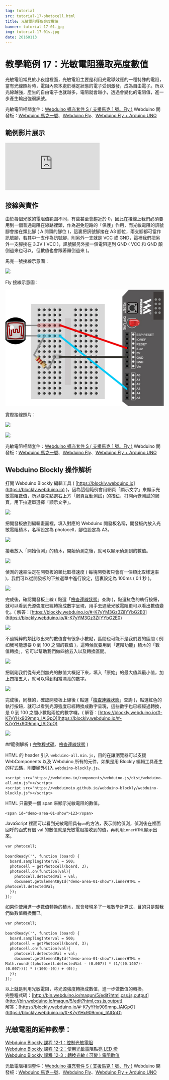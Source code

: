 ```yaml
---
tag: tutorial
src: tutorial-17-photocell.html
title: 光敏電阻獲取亮度數值
banner: tutorial-17-01.jpg
img: tutorial-17-01s.jpg
date: 20160113
---
```


<!-- @@master  = ../../_layout.html-->

<!-- @@block  =  meta-->

<title>教學範例 17：光敏電阻獲取亮度數值 :::: Webduino = Web × Arduino</title>

<meta name="description" content="光敏電阻常見於小夜燈裡面，光敏電阻主要是利用光電導效應的一種特殊的電阻，當有光線照射時，電阻內原本處於穩定狀態的電子受到激發，成為自由電子。所以光線越強，產生的自由電子也就越多，電阻就會越小，透過會變化的電阻值，進一步產生輸出強弱訊號。">

<meta itemprop="description" content="光敏電阻常見於小夜燈裡面，光敏電阻主要是利用光電導效應的一種特殊的電阻，當有光線照射時，電阻內原本處於穩定狀態的電子受到激發，成為自由電子。所以光線越強，產生的自由電子也就越多，電阻就會越小，透過會變化的電阻值，進一步產生輸出強弱訊號。">

<meta property="og:description" content="光敏電阻常見於小夜燈裡面，光敏電阻主要是利用光電導效應的一種特殊的電阻，當有光線照射時，電阻內原本處於穩定狀態的電子受到激發，成為自由電子。所以光線越強，產生的自由電子也就越多，電阻就會越小，透過會變化的電阻值，進一步產生輸出強弱訊號。">

<link rel="canonical" href="https://tutorials.webduino.io/zh-tw/docs/basic/sensor/photocell.html">

<meta property="og:title" content="教學範例 17：光敏電阻獲取亮度數值" >

<meta property="og:url" content="https://webduino.io/tutorials/tutorial-17-photocell.html">

<meta property="og:image" content="https://webduino.io/img/tutorials/tutorial-17-01s.jpg">

<meta itemprop="image" content="https://webduino.io/img/tutorials/tutorial-17-01s.jpg">

<include src="../_include-tutorials.html"></include>

<!-- @@close-->

<!-- @@block  =  preAndNext-->

<include src="../_include-tutorials-content.html"></include>

<!-- @@close-->

<!-- @@block  =  tutorials-->

# 教學範例 17：光敏電阻獲取亮度數值

光敏電阻常見於小夜燈裡面，光敏電阻主要是利用光電導效應的一種特殊的電阻，當有光線照射時，電阻內原本處於穩定狀態的電子受到激發，成為自由電子。所以光線越強，產生的自由電子也就越多，電阻就會越小，透過會變化的電阻值，進一步產生輸出強弱訊號。

<div class="buy-this">
	<span>光敏電阻相關套件：<a href="https://webduino.io/buy/webduino-expansion-s.html" target="_blank">Webduino 擴充套件 S ( 支援馬克 1 號、Fly )</a></span>
	<span>Webduino 開發板：<a href="https://webduino.io/buy/component-webduino-v1.html" target="_blank">Webduino 馬克一號</a>、<a href="https://webduino.io/buy/component-webduino-fly.html" target="_blank">Webduino Fly</a>、<a href="https://webduino.io/buy/component-webduino-uno-fly.html" target="_blank">Webduino Fly + Arduino UNO</a></span>
</div>

## 範例影片展示

<iframe class="youtube" src="https://www.youtube.com/embed/jSarWRDj7Gk" frameborder="0" allowfullscreen></iframe>

## 接線與實作

由於每個光敏的電阻值範圍不同，有些甚至會趨近於 0，因此在接線上我們必須要用到一個普通電阻在線路裡頭，作為避免短路的「保護」作用，而光敏電阻的訊號腳會接在類比腳 ( A 開頭的腳位 )，這裏把訊號腳接在 A3 腳位，兩支腳都可當作訊號腳，若其中一支作為訊號腳，則另外一支就是 VCC 或 GND，這裡我們把另外一支腳接在 3.3V ( VCC )，訊號腳另外接一個電阻連到 GND ( VCC 和 GND 顛倒過來也可以，但數值也會跟著顛倒過來 )。

馬克一號接線示意圖：

![](../img/tutorials/tutorial-17-02.jpg)

Fly 接線示意圖：

![](../img/tutorials/tutorial-17-02-fly.jpg)

實際接線照片：

![](../img/tutorials/tutorial-17-03.jpg)

![](../img/tutorials/tutorial-17-04.jpg)

<div class="buy-this">
	<span>光敏電阻相關套件：<a href="https://webduino.io/buy/webduino-expansion-s.html" target="_blank">Webduino 擴充套件 S ( 支援馬克 1 號、Fly )</a></span>
	<span>Webduino 開發板：<a href="https://webduino.io/buy/component-webduino-v1.html" target="_blank">Webduino 馬克一號</a>、<a href="https://webduino.io/buy/component-webduino-fly.html" target="_blank">Webduino Fly</a>、<a href="https://webduino.io/buy/component-webduino-uno-fly.html" target="_blank">Webduino Fly + Arduino UNO</a></span>
</div>

## Webduino Blockly 操作解析

打開 Webduino Blockly 編輯工具 ( [https://blockly.webduino.io](https://blockly.webduino.io) )，因為這個範例會用網頁「顯示文字」來顯示光敏電阻數值，所以要先點選右上方「網頁互動測試」的按鈕，打開內嵌測試的網頁，用下拉選單選擇「顯示文字」。

![](../img/tutorials/tutorial-17-05.jpg)

把開發板放到編輯畫面裡，填入對應的 Webduino 開發板名稱，開發板內放入光敏電阻積木，名稱設定為 photocell，腳位設定為 A3。

![](../img/tutorials/tutorial-17-06.jpg)

接著放入「開始偵測」的積木，開始偵測之後，就可以顯示偵測到的數值。

![](../img/tutorials/tutorial-17-07.jpg)

偵測的速率決定在開發板的類比取樣速度 ( 每塊開發板只會有一個類比取樣速率 )，我們可以從開發板的下拉選單中進行設定，這裏設定為 100ms ( 0.1 秒 )。

![](../img/tutorials/tutorial-17-08.jpg)

完成後，確認開發板上線 ( 點選「[檢查連線狀態](https://webduino.io/device.html)」查詢 )，點選紅色的執行按鈕，就可以看到光源強度已經轉換成數字呈現，用手去遮蔽光敏電阻更可以看出數值變化。( 解答：[https://blockly.webduino.io/#-K7yYM3Gz3ZilYYbG2E0](https://blockly.webduino.io/#-K7yYM3Gz3ZilYYbG2E0)

![](../img/tutorials/tutorial-17-09.jpg)

不過純粹的類比取出來的數值會有很多小數點，區間也可能不是我們要的區間 ( 例如我可能想要 0 到 100 之間的數值 )，這時候就要用到「進階功能」積木的「數值轉換」，它可以幫助我們做四捨五入以及轉換區間。

![](../img/tutorials/tutorial-17-10.jpg)

把剛剛我們從有光到無光的數值大概記下來，填入「原始」的最大值與最小值，加上四捨五入，就可以得到相當漂亮的數字。

![](../img/tutorials/tutorial-17-11.jpg)

完成後，同樣的，確認開發板上線後 ( 點選「[檢查連線狀態](https://webduino.io/device.html)」查詢 )，點選紅色的執行按鈕，就可以看到光源強度已經轉換成數字呈現，這些數字也已經經過轉換，是 0 到 100 之間小數點兩位的數字囉。( 解答：[https://blockly.webduino.io/#-K7yYHx909mnp_IAlGpO](https://blockly.webduino.io/#-K7yYHx909mnp_IAlGpO)

![](../img/tutorials/tutorial-17-12.jpg)


##範例解析 ( [完整程式碼](http://bin.webduino.io/maqun/5/edit?html,css,js,output)、[檢查連線狀態](https://webduino.io/device.html) )

HTML 的 header 引入 `webduino-all.min.js`，目的在讓瀏覽器可以支援 WebComponents 以及 Webduino 所有的元件，如果是用 Blockly 編輯工具產生的程式碼，則要額外引入 `webduino-blockly.js`。

	<script src="https://webduino.io/components/webduino-js/dist/webduino-all.min.js"></script>
	<script src="https://webduinoio.github.io/webduino-blockly/webduino-blockly.js"></script>

HTML 只需要一個 span 來顯示光敏電阻的數值。

	<span id="demo-area-01-show">123</span>

JavaScript 裡面可以看到光敏電阻具有`on`的方法，表示開始偵測，偵測後在裡面回呼的函式有個 val 的數值就是光敏電阻接收到的值，再利用`innerHTML`顯示出來。

	var photocell;

	boardReady('', function (board) {
	  board.samplingInterval = 500;
	  photocell = getPhotocell(board, 3);
	  photocell.on(function(val){
	    photocell.detectedVal = val;
	    document.getElementById("demo-area-01-show").innerHTML = photocell.detectedVal;
	  });
	});

如果你使用進一步數值轉換的積木，就會發現多了一堆數學計算式，目的只是幫我們做數值轉換而已。

	var photocell;

	boardReady('', function (board) {
	  board.samplingInterval = 500;
	  photocell = getPhotocell(board, 3);
	  photocell.on(function(val){
	    photocell.detectedVal = val;
	    document.getElementById("demo-area-01-show").innerHTML = Math.round(((photocell.detectedVal - (0.007)) * (1/((0.1407)-(0.007)))) * ((100)-(0)) + (0));
	  });
	});

以上就是利用光敏電阻，將光源強度轉換成數值，進一步做數值的轉換。   
完整程式碼：[http://bin.webduino.io/maqun/5/edit?html,css,js,output](http://bin.webduino.io/maqun/5/edit?html,css,js,output)  
解答：[https://blockly.webduino.io/#-K7yYHx909mnp_IAlGpO](https://blockly.webduino.io/#-K7yYHx909mnp_IAlGpO)

## 光敏電阻的延伸教學：

[Webduino Blockly 課程 12-1：控制光敏電阻](https://blockly.webduino.io/?lang=zh-hant&page=tutorials/photocell-1#-K0oVQzwFXfXTj5xmlrU)  
[Webduino Blockly 課程 12-2：使用光敏電阻點亮 LED 燈](https://blockly.webduino.io/?lang=zh-hant&page=tutorials/photocell-2#-K0objWF2mEVwsHYux8W)  
[Webduino Blockly 課程 12-3：轉換光敏 ( 可變 ) 電阻數值](https://blockly.webduino.io/?lang=zh-hant&page=tutorials/photocell-3#-K2kvxmwFHNiGl0P-_7S)  

<div class="buy-this">
	<span>光敏電阻相關套件：<a href="https://webduino.io/buy/webduino-expansion-s.html" target="_blank">Webduino 擴充套件 S ( 支援馬克 1 號、Fly )</a></span>
	<span>Webduino 開發板：<a href="https://webduino.io/buy/component-webduino-v1.html" target="_blank">Webduino 馬克一號</a>、<a href="https://webduino.io/buy/component-webduino-fly.html" target="_blank">Webduino Fly</a>、<a href="https://webduino.io/buy/component-webduino-uno-fly.html" target="_blank">Webduino Fly + Arduino UNO</a></span>
</div>


<!-- @@close-->